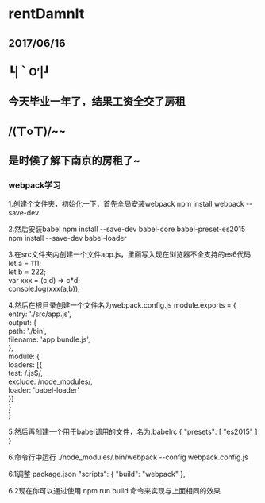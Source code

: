 # rentDamnIt


## 2017/06/16

## ┗|｀O′|┛
## 今天毕业一年了，结果工资全交了房租 

## /(ㄒoㄒ)/~~
## 是时候了解下南京的房租了~




### webpack学习

1.创建个文件夹，初始化一下，首先全局安装webpack
npm install webpack --save-dev


2.然后安装babel
npm install --save-dev babel-core babel-preset-es2015  
npm install --save-dev babel-loader


3.在src文件夹内创建一个文件app.js，里面写入现在浏览器不全支持的es6代码
let a = 111;  
let b = 222;  
var xxx = (c,d) => c*d;  
console.log(xxx(a,b));


4.然后在根目录创建一个文件名为webpack.config.js 
    module.exports = {  
        entry: './src/app.js',  
        output: {  
            path: './bin',  
            filename: 'app.bundle.js',  
        },  
        module: {  
            loaders: [{  
                test: /\.js$/,  
                exclude: /node_modules/,  
                loader: 'babel-loader'  
            }]  
        }  
    }  


5.然后再创建一个用于babel调用的文件，名为.babelrc
    { "presets": [ "es2015" ] }  


6.命令行中运行 ./node_modules/.bin/webpack --config webpack.config.js 


6.1调整 package.json
"scripts": {
    "build": "webpack"
  },


6.2现在你可以通过使用 npm run build 命令来实现与上面相同的效果
